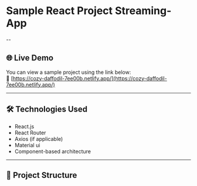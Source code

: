 # Sample React Project Streaming-App
--

## 🌐 Live Demo

You can view a sample project using the link below:  
🔗 [https://cozy-daffodil-7ee00b.netlify.app/](https://cozy-daffodil-7ee00b.netlify.app/)

---

## 🛠 Technologies Used

- React.js
- React Router
- Axios (if applicable)
- Material ui
- Component-based architecture

---

## 📁 Project Structure

